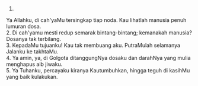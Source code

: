 1.
Ya Allahku, di cah'yaMu tersingkap tiap noda.
Kau lihatlah manusia penuh lumuran dosa.
<br>
2.
Di cah'yamu mesti redup semarak bintang-bintang;
kemanakah manusia? Dosanya tak terbilang.
<br>
3.
KepadaMu tujuanku! Kau tak membuang aku.
PutraMulah selamanya Jalanku ke takhtaMu.
<br>
4.
Ya amin, ya, di Golgota ditanggungNya dosaku
dan darahNya yang mulia menghapus aib jiwaku.
<br>
5.
Ya Tuhanku, percayaku kiranya Kautumbuhkan,
hingga teguh di kasihMu yang baik kulakukan.
